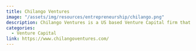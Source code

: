 ```yaml
---
title: Chilango Ventures
image: "/assets/img/resources/entrepreneurship/chilango.png"
description: Chilango Ventures is a US based Venture Capital firm that has assembled an exceptional team with deep domain expertise for early stage, high return investments. Our current portfolio consists of three startups and reflects our vision for the upcoming waves of innovation. We foresee significant disruptions in the financial sector and the related ecosystem. Advances in data manipulation and machine learning are coming of age and hold the promise of fundamentally altering the practices of institutions such as banking and the role they play in trade globally. Our team has entrepreneurial experience in both the pitfalls and the opportunities in domestic as well as the international markets.
categories:
  - Venture Capital
link: https://www.chilangoventures.com/
---
```

